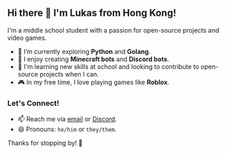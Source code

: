 ## Hi there 👋 I'm Lukas from Hong Kong!

I'm a middle school student with a passion for open-source projects and video games.

- 🔭 I’m currently exploring **Python** and **Golang**.
- 🤖 I enjoy creating **Minecraft bots** and **Discord bots**.
- 🌱 I'm learning new skills at school and looking to contribute to open-source projects when I can.
- 🎮 In my free time, I love playing games like **Roblox**.

### Let's Connect!
- 📫 Reach me via [email](mailto:hoching@catgirl.hk) or [Discord](https://discord.com/users/869418754348580885).
- 😄 Pronouns: `he/him` or `they/them`.

<!--
- 👯 I’m looking to collaborate on fun projects!
- 🤔 I’m open to learning opportunities and would love to help others too.
-->

Thanks for stopping by! 🚀
